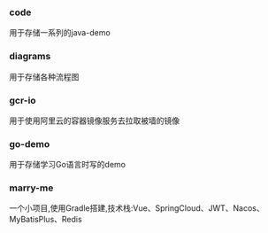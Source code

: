 ### code      
用于存储一系列的java-demo
### diagrams  
用于存储各种流程图
### gcr-io    
用于使用阿里云的容器镜像服务去拉取被墙的镜像
### go-demo   
用于存储学习Go语言时写的demo
### marry-me
一个小项目,使用Gradle搭建,技术栈:Vue、SpringCloud、JWT、Nacos、MyBatisPlus、Redis